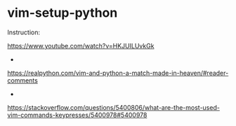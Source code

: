 # vim-setup-python

Instruction:

https://www.youtube.com/watch?v=HKJUILUvkGk

+

https://realpython.com/vim-and-python-a-match-made-in-heaven/#reader-comments

+ 

https://stackoverflow.com/questions/5400806/what-are-the-most-used-vim-commands-keypresses/5400978#5400978

